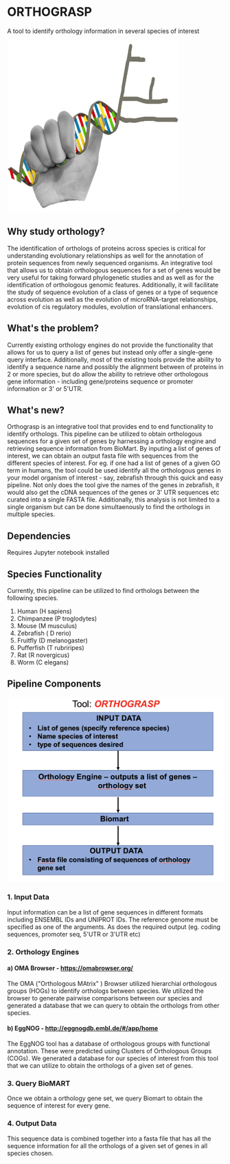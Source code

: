 # ORTHOGRASP 
A tool to identify orthology information in several species of interest

<img src="https://github.com/NCBI-Hackathons/EvoAssert/blob/master/orthograsp.jpg" width="400" height="400" />

## Why study orthology?
The identification of orthologs of proteins across species is critical for understanding evolutionary relationships as well  for the annotation of protein sequences from newly sequenced organisms. An integrative tool that allows us to obtain orthologous sequences for a set of genes would be very useful for taking forward phylogenetic studies and
as well as for the identification of orthologous genomic features. Additionally, it will facilitate the study of sequence evolution of a class of genes or a type of sequence across evolution as well as the evolution of microRNA-target relationships, evolution of cis regulatory modules, evolution of translational enhancers.


## What's the problem?
Currently existing orthology engines do not provide the functionality that allows for us to query a list of genes but instead only offer a single-gene query interface. Additionally, most of the existing tools provide the ability to identify a sequence name and possibly the alignment between of proteins in 2 or more species, but do allow the ability to retrieve other orthologous gene information - including gene/proteins sequence or promoter information or 3' or 5'UTR.

## What's new?
Orthograsp is an integrative tool that provides end to end functionality to identify orthologs. This pipeline can be utilized to obtain orthologous sequences for a given set of genes by harnessing a orthology engine and retrieving sequence information from BioMart. By inputing a list of genes of interest, we can obtain an output fasta file with sequences from the different species of interest. For eg. if one had a list of genes of a given GO term in humans, the tool could be used identify all the orthologous genes in your model organism of interest - say, zebrafish through this quick and easy pipeline. Not only does the tool give the names of the genes in zebrafish, it would also get the cDNA sequences of the genes or 3' UTR sequences etc curated into a single FASTA file. Additionally, this analysis is not limited to a single organism but can be done simultaenously to find the orthologs in multiple species. 

## Dependencies 

Requires Jupyter notebook installed

## Species Functionality
Currently, this pipeline can be utilized to find orthologs between the following species.
1. Human (H sapiens)
2. Chimpanzee (P troglodytes)
3. Mouse (M musculus)
4. Zebrafish ( D rerio)
5. Fruitfly (D melanogaster)
6. Pufferfish (T rubriripes)
7. Rat (R novergicus)
8. Worm (C elegans)

## Pipeline Components

![](https://github.com/NCBI-Hackathons/EvoAssert/blob/master/Screen%20Shot%202018-07-12%20at%2011.21.55%20AM.png)

### 1. Input Data 

Input information can be a list of gene sequences in different formats including ENSEMBL IDs and UNIPROT IDs.
The reference genome must be specified as one of the arguments. As does the required output (eg. coding sequences, promoter seq, 5'UTR or 3'UTR etc)

### 2. Orthology Engines

#### a) OMA Browser -  https://omabrowser.org/
The OMA ("Orthologous MAtrix" ) Browser utilized hierarchial orthologous groups (HOGs) to identify orthologs between species. We utilized the browser to generate pairwise comparisons between our species and generated a database that we can query to obtain the orthologs from other species.

#### b) EggNOG  - http://eggnogdb.embl.de/#/app/home
The EggNOG tool has a database of orthologous groups with functional annotation. These were predicted using Clusters of Orthologous Groups (COGs). We generated a database for our species of interest from this tool that we can utilize to obtain the orthologs of a given set of genes. 

### 3. Query BioMART
Once we obtain a orthology gene set, we query Biomart to obtain the sequence of interest for every gene. 

### 4. Output Data

This sequence data is combined together into a fasta file that has all the sequence information for all the orthologs of a given set of genes in all species chosen. 





